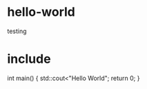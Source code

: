 # hello-world
testing
# include <iostream>
int main()
  {
  std::cout<"Hello World";
              return 0;
              }
              
